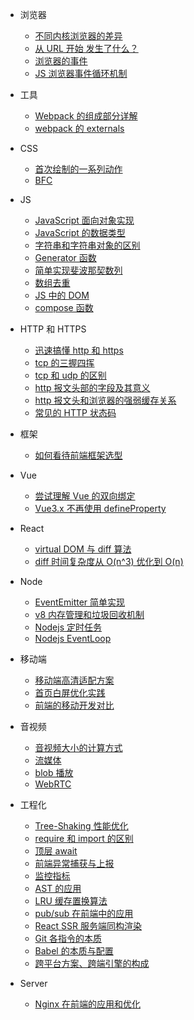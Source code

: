 <!--
 * @Author: your name
 * @Date: 2021-04-15 14:11:00
 * @LastEditTime: 2022-01-03 12:57:58
 * @LastEditors: xl
 * @Description: In User Settings Edit
 * @FilePath: /my-docs/docs/_sidebar.md
-->

- 浏览器

  - [不同内核浏览器的差异](4234234234.md)
  - [从 URL 开始 发生了什么？](92364928.md)
  - [浏览器的事件](6265435.md)
  - [JS 浏览器事件循环机制](1969836432.md)

- 工具
  - [Webpack 的组成部分详解](6958275945.md)
  - [webpack 的 externals](29386893.md)
- CSS

  - [首次绘制的一系列动作](92645987593.md)
  - [BFC](29349834.md)

- JS

  - [JavaScript 面向对象实现](7697492387.md)
  - [JavaScript 的数据类型](309476933.md)
  - [字符串和字符串对象的区别](423522352.md)
  - [Generator 函数](60234702.md)
  - [简单实现斐波那契数列](92348923.md)
  - [数组去重](65386923.md)
  - [JS 中的 DOM](296494422.md)
  - [compose 函数](926857849.md)

- HTTP 和 HTTPS

  - [迅速搞懂 http 和 https](697023424.md)
  - [tcp 的三握四挥](8623454.md)
  - [tcp 和 udp 的区别](642073242.md)
  - [http 报文头部的字段及其意义](46926484.md)
  - [http 报文头和浏览器的强弱缓存关系](6047613.md)
  - [常见的 HTTP 状态码](380476924.md)

- 框架

  - [如何看待前端框架选型](81461207.md)

- Vue

  - [尝试理解 Vue 的双向绑定](11077628.md)
  - [Vue3.x 不再使用 defineProperty](462965322.md)

- React

  - [virtual DOM 与 diff 算法](8943802.md)
  - [diff 时间复杂度从 O(n^3) 优化到 O(n) ](6406947234.md)

- Node

  - [EventEmitter 简单实现](96364926.md)
  - [v8 内存管理和垃圾回收机制](926348643.md)
  - [Nodejs 定时任务](546923864.md)
  - [Nodejs EventLoop](6598658345.md)

- 移动端

  - [移动端高清适配方案](103841964.md)
  - [首页白屏优化实践](96429643.md)
  - [前端的移动开发对比](2100143242.md)

* 音视频

  - [音视频大小的计算方式](402742734.md)
  - [流媒体](962836925.md)
  - [blob 播放](632865845.md)
  - [WebRTC ](42523455.md)

* 工程化

  - [Tree-Shaking 性能优化](684647234.md)
  - [require 和 import 的区别](7203470234.md)
  - [顶层 await](69273403.md)
  - [前端异常捕获与上报](65934922.md)
  - [监控指标](9462942.md)
  - [AST 的应用](9235683573.md)
  - [LRU 缓存置换算法](636578357.md)
  - [pub/sub 在前端中的应用](195483764.md)
  - [React SSR 服务端同构渲染](92374982374.md)
  - [Git 各指令的本质](74386313.md)
  - [Babel 的本质与配置](569795345.md)
  - [跨平台方案、跨端引擎的构成](927945234.md)

* Server

  - [Nginx 在前端的应用和优化](4234234.md)
